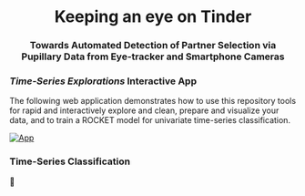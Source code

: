 <h1 align="center">
  Keeping an eye on Tinder
</h1>
<h3 align="center">
  Towards Automated Detection of Partner Selection via Pupillary Data from Eye-tracker and Smartphone Cameras
</h3>

### *Time-Series Explorations* Interactive App
The following web application demonstrates how to use this repository tools for rapid and interactively explore and clean, prepare and visualize your data, and to train a ROCKET model for univariate time-series classification.

[![App](https://user-images.githubusercontent.com/38184042/215069730-60f0b0cf-fd96-4a73-9bd1-7ed6c8478dbe.png)](https://huggingface.co/spaces/laverdes/ts-explorations)

### Time-Series Classification
🚧
